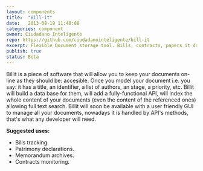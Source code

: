 ```yaml
---
layout: components
title:  "Bill-it"
date:   2013-08-19 11:40:00
categories: component
owner: Ciudadano Inteligente
repo: https://github.com/ciudadanointeligente/bill-it
excerpt: Flexible Document storage tool. Bills, contracts, papers it doesn't matter Billit will keep them tidy, labeled, accesible, findable. Conceived as a bill tracker, born as a document manager.
publish: true
status: Beta
---
```


Billit is a piece of software that will allow you to keep your documents on-line as they should be: accesible. Once you model your document i.e. you say: it has a title, an identifier, a list of authors, an stage, a priority, etc. Billit will build a data base for them, will add a fully-functional API, will index the whole content of your documents (even the content of the referenced ones) allowing full text search.
Billit will soon be available with a user friendly GUI to manage all your documents, nowadays it is handled by API's methods, that's what any developer will need.

**Suggested uses:**

+ Bills tracking.
+ Patrimony declarations.
+ Memorandum archives.
+ Contracts monitoring.